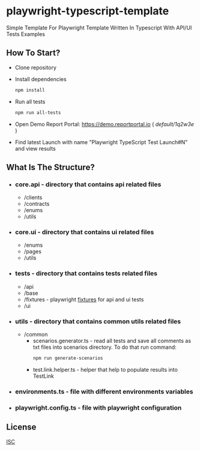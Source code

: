 # playwright-typescript-template
Simple Template For Playwright Template Written In Typescript With API/UI Tests Examples

## How To Start?
- Clone repository
- Install dependencies

    ```bash
    npm install
    ```
- Run all tests

    ```bash
    npm run all-tests
    ```

- Open Demo Report Portal: https://demo.reportportal.io ( <i>default/1q2w3e</i> )
- Find latest Launch with name "Playwright TypeScript Test Launch#N" and view results

## What Is The Structure?
- ### core.api - directory that contains api related files
    * /clients
    * /contracts
    * /enums
    * /utils

- ### core.ui - directory that contains ui related files
    * /enums
    * /pages
    * /utils

- ### tests - directory that contains tests related files

    * /api
    * /base
    * /fixtures - playwright [fixtures](https://playwright.dev/docs/test-fixtures) for api and ui tests
    * /ui

- ### utils - directory that contains common utils related files

    * /common
        * scenarios.generator.ts - read all tests and save all comments as txt files into scenarios directory. To do that run command:     
            ```bash
            npm run generate-scenarios
            ```
        * test.link.helper.ts - helper that help to populate results into TestLink

- ### environments.ts - file with different environments variables

- ### playwright.config.ts - file with playwright configuration
 
## License

[ISC](https://choosealicense.com/licenses/isc/)